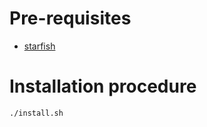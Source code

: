 # Pre-requisites
- [starfish](https://starship.rs/) 

# Installation procedure
```bash
./install.sh
```